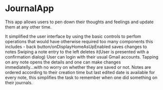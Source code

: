 # JournalApp
This app allows users to pen down their thoughts and feelings and update them at any other time.

It simplified the user interface by using the basic controls to perfom operations that would have otherwise required too 
many components
this includes - back button/onDisplayHomeAsUpEnabled saves changes to notes
Swiping a note entry to the left deletes it(User is presented with a confirmation dialog)
User can login with their usual Gmail accounts.
Tapping on any note opens the details and one can make changes immediatelly...with no worry on whether they are saved or not.
Notes are ordered according to their creation time but last edited date is available for every note, this simplifies the
task to remember when one did something on their journals.
